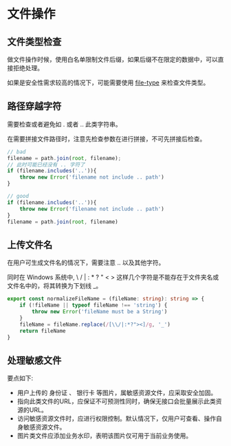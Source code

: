 # 文件操作

## 文件类型检查

做文件操作时候，使用白名单限制文件后缀，如果后缀不在限定的数据中，可以直接拒绝处理。

如果是安全性需求较高的情况下，可能需要使用 [file-type](https://github.com/sindresorhus/file-type) 来检查文件类型。 

## 路径穿越字符

需要检查或者避免如 . 或者 .. 此类字符串。

在需要拼接文件路径时，注意先检查参数在进行拼接，不可先拼接后检查。

```js
// bad
filename = path.join(root, filename);
// 此时可能已经没有 .. 字符了
if (filename.includes('..')){
    throw new Error('filename not include .. path')
}

// good
if (filename.includes('..')){
    throw new Error('filename not include .. path')
}
filename = path.join(root, filename)
```

## 上传文件名

在用户可生成文件名的情况下，需要注意 .. 以及其他字符。

同时在 Windows 系统中, \ / | : * ? " < > 这样几个字符是不能存在于文件夹名或文件名中的，将其转换为下划线 _。

```ts
export const normalizeFileName = (fileName: string): string => {
    if (!fileName || typeof fileName !== 'string') {
        throw new Error('fileName must be a String')
    }
    fileName = fileName.replace(/[\\/|:*?"><]/g, '_')
    return fileName
}
```

## 处理敏感文件

要点如下:

- 用户上传的 身份证 、 银行卡 等图片，属敏感资源文件，应采取安全加固。 
- 指向此类文件的URL，应保证不可预测性同时，确保无接口会批量展示此类资源的URL。 
- 访问敏感资源文件时，应进行权限控制。默认情况下，仅用户可查看、操作自身敏感资源文件。 
- 图片类文件应添加业务水印，表明该图片仅可用于当前业务使用。
